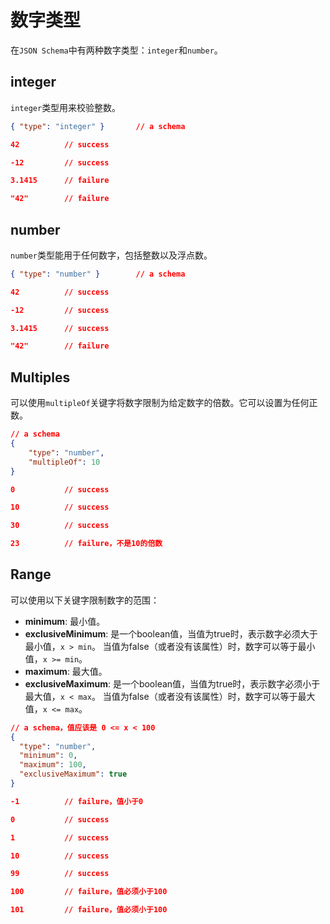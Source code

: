 # 数字类型

在`JSON Schema`中有两种数字类型：`integer`和`number`。

## integer

`integer`类型用来校验整数。

```json
{ "type": "integer" }       // a schema
```

```json
42          // success
```

```json
-12         // success
```

```json
3.1415      // failure
```

```json
"42"        // failure
```

## number

`number`类型能用于任何数字，包括整数以及浮点数。

```json
{ "type": "number" }        // a schema
```

```json
42          // success
```

```json
-12         // success
```

```json
3.1415      // success
```

```json
"42"        // failure
```

## Multiples

可以使用`multipleOf`关键字将数字限制为给定数字的倍数。它可以设置为任何正数。

```json
// a schema
{
    "type": "number",
    "multipleOf": 10
}
```

```json
0           // success
```

```json
10          // success
```

```json
30          // success
```

```json
23          // failure，不是10的倍数
```

## Range

可以使用以下关键字限制数字的范围：

* **minimum**: 最小值。
* **exclusiveMinimum**: 是一个boolean值，当值为true时，表示数字必须大于最小值，`x > min`。
    当值为false（或者没有该属性）时，数字可以等于最小值，`x >= min`。
* **maximum**: 最大值。
* **exclusiveMaximum**: 是一个boolean值，当值为true时，表示数字必须小于最大值，`x < max`。
    当值为false（或者没有该属性）时，数字可以等于最大值，`x <= max`。

```json
// a schema，值应该是 0 <= x < 100
{
  "type": "number",
  "minimum": 0,
  "maximum": 100,
  "exclusiveMaximum": true
}
```

```json
-1          // failure，值小于0
```

```json
0           // success
```

```json
1           // success
```

```json
10          // success
```

```json
99          // success
```

```json
100         // failure，值必须小于100
```

```json
101         // failure，值必须小于100
```
